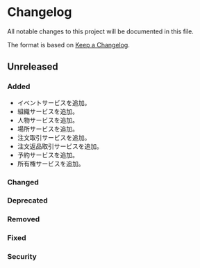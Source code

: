 # Changelog

All notable changes to this project will be documented in this file.

The format is based on [Keep a Changelog](http://keepachangelog.com/).

## Unreleased

### Added

- イベントサービスを追加。
- 組織サービスを追加。
- 人物サービスを追加。
- 場所サービスを追加。
- 注文取引サービスを追加。
- 注文返品取引サービスを追加。
- 予約サービスを追加。
- 所有権サービスを追加。

### Changed

### Deprecated

### Removed

### Fixed

### Security
